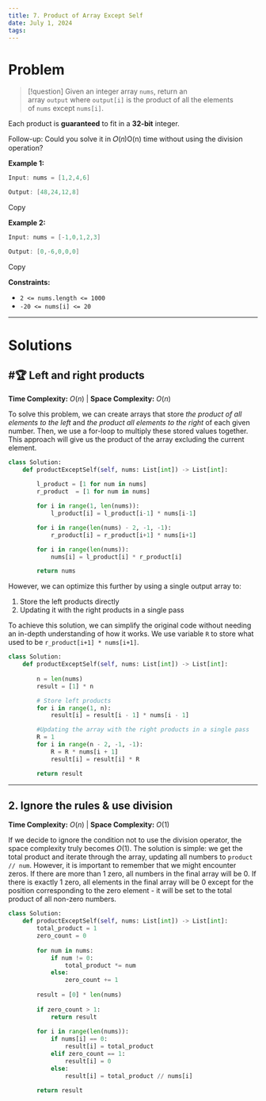 ```yaml
---
title: 7. Product of Array Except Self
date: July 1, 2024
tags:
---
```


# Problem

>[!question]
>Given an integer array `nums`, return an array `output` where `output[i]` is the product of all the elements of `nums` except `nums[i]`.

Each product is **guaranteed** to fit in a **32-bit** integer.

Follow-up: Could you solve it in 𝑂(𝑛)O(n) time without using the division operation?

**Example 1:**

```java
Input: nums = [1,2,4,6]

Output: [48,24,12,8]
```

Copy

**Example 2:**

```java
Input: nums = [-1,0,1,2,3]

Output: [0,-6,0,0,0]
```

Copy

**Constraints:**

- `2 <= nums.length <= 1000`
- `-20 <= nums[i] <= 20`

---
# Solutions

## #🏆  Left and right products

**Time Complexity:** $O(n)$  |  **Space Complexity:** $O(n)$

To solve this problem, we can create arrays that store *the product of all elements to the left* and *the product all elements to the right* of each given number. Then, we use a for-loop to multiply these stored values together. This approach will give us the product of the array excluding the current element.

```python
class Solution:
    def productExceptSelf(self, nums: List[int]) -> List[int]:
        
        l_product = [1 for num in nums]
        r_product  = [1 for num in nums]

        for i in range(1, len(nums)):
            l_product[i] = l_product[i-1] * nums[i-1]

        for i in range(len(nums) - 2, -1, -1):
            r_product[i] = r_product[i+1] * nums[i+1]

        for i in range(len(nums)):
            nums[i] = l_product[i] * r_product[i]

        return nums

```

However, we can optimize this further by using a single output array to:
1. Store the left products directly
2. Updating it with the right products in a single pass

To achieve this solution, we can simplify the original code without needing an in-depth understanding of how it works. We use variable `R` to store what used to be `r_product[i+1] * nums[i+1]`.

```python
class Solution:
    def productExceptSelf(self, nums: List[int]) -> List[int]:
        
        n = len(nums)
        result = [1] * n

		# Store left products
        for i in range(1, n):
            result[i] = result[i - 1] * nums[i - 1]

		#Updating the array with the right products in a single pass
        R = 1
        for i in range(n - 2, -1, -1):
            R = R * nums[i + 1]
            result[i] = result[i] * R

        return result
```

---

## 2. Ignore the rules & use division

**Time Complexity:** $O(n)$  |  **Space Complexity:** $O(1)$

If we decide to ignore the condition not to use the division operator, the space complexity truly becomes $O(1)$. The solution is simple: we get the total product and iterate through the array, updating all numbers to `product // num`. However, it is important to remember that we might encounter zeros. If there are more than 1 zero, all numbers in the final array will be 0. If there is exactly 1 zero, all elements in the final array will be 0 except for the position corresponding to the zero element - it will be set to the total product of all non-zero numbers.

```python
class Solution:
    def productExceptSelf(self, nums: List[int]) -> List[int]:
        total_product = 1
        zero_count = 0
        
        for num in nums:
            if num != 0:
                total_product *= num
            else:
                zero_count += 1
        
        result = [0] * len(nums)
        
        if zero_count > 1:
            return result
        
        for i in range(len(nums)):
            if nums[i] == 0:
                result[i] = total_product
            elif zero_count == 1:
                result[i] = 0
            else:
                result[i] = total_product // nums[i]
                
        return result

```